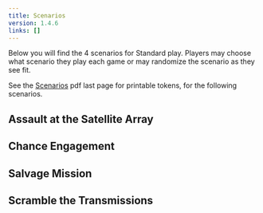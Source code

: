 ```yaml
---
title: Scenarios
version: 1.4.6
links: []
---
```


Below you will find the 4 scenarios for Standard play. Players may choose what scenario they play each game or may randomize the scenario as they see fit.

See the [Scenarios](https://www.atomicmassgames.com/s/SWZ_Scenarios_072022-9lee.pdf "external") pdf last page for printable tokens, for the following scenarios.

## Assault at the Satellite Array

## Chance Engagement

## Salvage Mission

## Scramble the Transmissions
